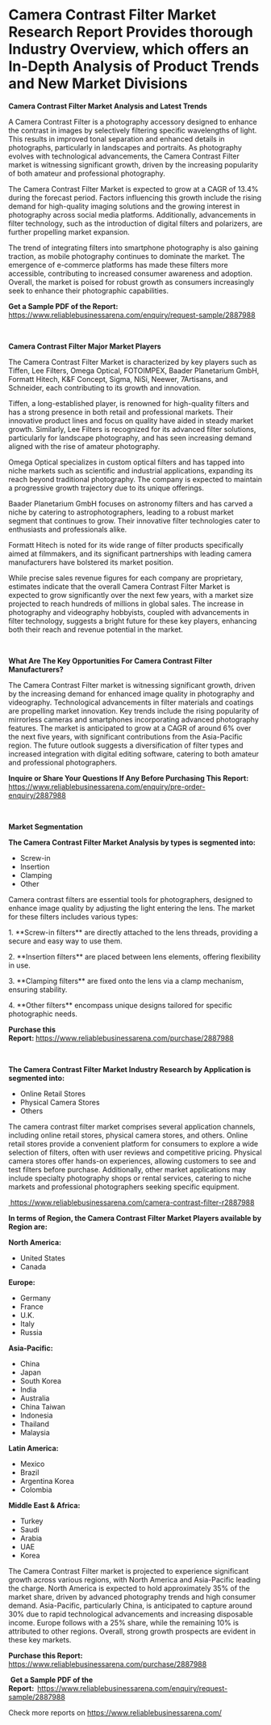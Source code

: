 <p><h1>Camera Contrast Filter Market Research Report Provides thorough Industry Overview, which offers an In-Depth Analysis of Product Trends and New Market Divisions</h1></p><p><strong>Camera Contrast Filter Market Analysis and Latest Trends</strong></p>
<p><p>A Camera Contrast Filter is a photography accessory designed to enhance the contrast in images by selectively filtering specific wavelengths of light. This results in improved tonal separation and enhanced details in photographs, particularly in landscapes and portraits. As photography evolves with technological advancements, the Camera Contrast Filter market is witnessing significant growth, driven by the increasing popularity of both amateur and professional photography.</p><p>The Camera Contrast Filter Market is expected to grow at a CAGR of 13.4% during the forecast period. Factors influencing this growth include the rising demand for high-quality imaging solutions and the growing interest in photography across social media platforms. Additionally, advancements in filter technology, such as the introduction of digital filters and polarizers, are further propelling market expansion. </p><p>The trend of integrating filters into smartphone photography is also gaining traction, as mobile photography continues to dominate the market. The emergence of e-commerce platforms has made these filters more accessible, contributing to increased consumer awareness and adoption. Overall, the market is poised for robust growth as consumers increasingly seek to enhance their photographic capabilities.</p></p>
<p><strong>Get a Sample PDF of the Report:&nbsp;</strong> <a href="https://www.reliablebusinessarena.com/enquiry/request-sample/2887988?utm_campaign=2396&utm_medium=2&utm_source=Github&utm_content=ia&utm_term=14032025&utm_id=camera-contrast-filter">https://www.reliablebusinessarena.com/enquiry/request-sample/2887988</a></p>
<p>&nbsp;</p>
<p><strong>Camera Contrast Filter Major Market Players</strong></p>
<p><p>The Camera Contrast Filter Market is characterized by key players such as Tiffen, Lee Filters, Omega Optical, FOTOIMPEX, Baader Planetarium GmbH, Formatt Hitech, K&F Concept, Sigma, NiSi, Neewer, 7Artisans, and Schneider, each contributing to its growth and innovation.</p><p>Tiffen, a long-established player, is renowned for high-quality filters and has a strong presence in both retail and professional markets. Their innovative product lines and focus on quality have aided in steady market growth. Similarly, Lee Filters is recognized for its advanced filter solutions, particularly for landscape photography, and has seen increasing demand aligned with the rise of amateur photography.</p><p>Omega Optical specializes in custom optical filters and has tapped into niche markets such as scientific and industrial applications, expanding its reach beyond traditional photography. The company is expected to maintain a progressive growth trajectory due to its unique offerings.</p><p>Baader Planetarium GmbH focuses on astronomy filters and has carved a niche by catering to astrophotographers, leading to a robust market segment that continues to grow. Their innovative filter technologies cater to enthusiasts and professionals alike.</p><p>Formatt Hitech is noted for its wide range of filter products specifically aimed at filmmakers, and its significant partnerships with leading camera manufacturers have bolstered its market position.</p><p>While precise sales revenue figures for each company are proprietary, estimates indicate that the overall Camera Contrast Filter Market is expected to grow significantly over the next few years, with a market size projected to reach hundreds of millions in global sales. The increase in photography and videography hobbyists, coupled with advancements in filter technology, suggests a bright future for these key players, enhancing both their reach and revenue potential in the market.</p></p>
<p>&nbsp;</p>
<p><strong>What Are The Key Opportunities For Camera Contrast Filter Manufacturers?</strong></p>
<p><p>The Camera Contrast Filter market is witnessing significant growth, driven by the increasing demand for enhanced image quality in photography and videography. Technological advancements in filter materials and coatings are propelling market innovation. Key trends include the rising popularity of mirrorless cameras and smartphones incorporating advanced photography features. The market is anticipated to grow at a CAGR of around 6% over the next five years, with significant contributions from the Asia-Pacific region. The future outlook suggests a diversification of filter types and increased integration with digital editing software, catering to both amateur and professional photographers.</p></p>
<p><strong>Inquire or Share Your Questions If Any Before Purchasing This Report:</strong> <a href="https://www.reliablebusinessarena.com/enquiry/pre-order-enquiry/2887988?utm_campaign=2396&utm_medium=2&utm_source=Github&utm_content=ia&utm_term=14032025&utm_id=camera-contrast-filter">https://www.reliablebusinessarena.com/enquiry/pre-order-enquiry/2887988</a></p>
<p>&nbsp;</p>
<p><strong>Market Segmentation</strong></p>
<p><strong>The Camera Contrast Filter Market Analysis by types is segmented into:</strong></p>
<p><ul><li>Screw-in</li><li>Insertion</li><li>Clamping</li><li>Other</li></ul></p>
<p><p>Camera contrast filters are essential tools for photographers, designed to enhance image quality by adjusting the light entering the lens. The market for these filters includes various types: </p><p>1. **Screw-in filters** are directly attached to the lens threads, providing a secure and easy way to use them. </p><p>2. **Insertion filters** are placed between lens elements, offering flexibility in use. </p><p>3. **Clamping filters** are fixed onto the lens via a clamp mechanism, ensuring stability. </p><p>4. **Other filters** encompass unique designs tailored for specific photographic needs.</p></p>
<p><strong>Purchase this Report:&nbsp;</strong><a href="https://www.reliablebusinessarena.com/purchase/2887988?utm_campaign=2396&utm_medium=2&utm_source=Github&utm_content=ia&utm_term=14032025&utm_id=camera-contrast-filter">https://www.reliablebusinessarena.com/purchase/2887988</a></p>
<p>&nbsp;</p>
<p><strong>The Camera Contrast Filter Market Industry Research by Application is segmented into:</strong></p>
<p><ul><li>Online Retail Stores</li><li>Physical Camera Stores</li><li>Others</li></ul></p>
<p><p>The camera contrast filter market comprises several application channels, including online retail stores, physical camera stores, and others. Online retail stores provide a convenient platform for consumers to explore a wide selection of filters, often with user reviews and competitive pricing. Physical camera stores offer hands-on experiences, allowing customers to see and test filters before purchase. Additionally, other market applications may include specialty photography shops or rental services, catering to niche markets and professional photographers seeking specific equipment.</p></p>
<p><a href="https://www.reliablebusinessarena.com/camera-contrast-filter-r2887988?utm_campaign=2396&utm_medium=2&utm_source=Github&utm_content=ia&utm_term=14032025&utm_id=camera-contrast-filter">&nbsp;https://www.reliablebusinessarena.com/camera-contrast-filter-r2887988</a></p>
<p><strong>In terms of Region, the Camera Contrast Filter Market Players available by Region are:</strong></p>
<p>
    <p> <strong> North America: </strong>
        <ul>
            <li>United States</li>
            <li>Canada</li>
        </ul>
        </p> 
    <p> <strong> Europe: </strong>
        <ul>
            <li>Germany</li>
            <li>France</li>
            <li>U.K.</li>
            <li>Italy</li>
            <li>Russia</li>
        </ul>
        </p> 
    <p> <strong> Asia-Pacific: </strong>
        <ul>
            <li>China</li>
            <li>Japan</li>
            <li>South Korea</li>
            <li>India</li>
            <li>Australia</li>
            <li>China Taiwan</li>
            <li>Indonesia</li>
            <li>Thailand</li>
            <li>Malaysia</li>
        </ul>
        </p> 
    <p> <strong> Latin America: </strong>
        <ul>
            <li>Mexico</li>
            <li>Brazil</li>
            <li>Argentina Korea</li>
            <li>Colombia</li>
        </ul>
        </p> 
    <p> <strong> Middle East & Africa: </strong>
        <ul>
            <li>Turkey</li>
            <li>Saudi</li>
            <li>Arabia</li>
            <li>UAE</li>
            <li>Korea</li>
        </ul>
    </p>
    </p>
<p><p>The Camera Contrast Filter market is projected to experience significant growth across various regions, with North America and Asia-Pacific leading the charge. North America is expected to hold approximately 35% of the market share, driven by advanced photography trends and high consumer demand. Asia-Pacific, particularly China, is anticipated to capture around 30% due to rapid technological advancements and increasing disposable income. Europe follows with a 25% share, while the remaining 10% is attributed to other regions. Overall, strong growth prospects are evident in these key markets.</p></p>
<p><strong>Purchase this Report: </strong><a href="https://www.reliablebusinessarena.com/purchase/2887988?utm_campaign=2396&utm_medium=2&utm_source=Github&utm_content=ia&utm_term=14032025&utm_id=camera-contrast-filter">https://www.reliablebusinessarena.com/purchase/2887988</a></p>
<p>&nbsp;<strong>Get a Sample PDF of the Report:&nbsp;&nbsp;</strong><a href="https://www.reliablebusinessarena.com/enquiry/request-sample/2887988?utm_campaign=2396&utm_medium=2&utm_source=Github&utm_content=ia&utm_term=14032025&utm_id=camera-contrast-filter">https://www.reliablebusinessarena.com/enquiry/request-sample/2887988</a></p>
<p><strong></strong></p>
<p>Check more reports on <a href="https://www.reliablebusinessarena.com/?utm_campaign=2396&utm_medium=2&utm_source=Github&utm_content=ia&utm_term=14032025&utm_id=camera-contrast-filter">https://www.reliablebusinessarena.com/</a></p>